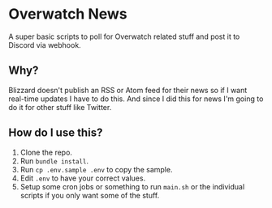 # Overwatch News

A super basic scripts to poll for Overwatch related stuff and post it to Discord via webhook.

## Why?

Blizzard doesn't publish an RSS or Atom feed for their news so if I want real-time updates I have to do this. And since I did this for news I'm going to do it for other stuff like Twitter.

## How do I use this?

1. Clone the repo.
2. Run `bundle install`.
3. Run `cp .env.sample .env` to copy the sample.
4. Edit `.env` to have your correct values.
5. Setup some cron jobs or something to run `main.sh` or the individual scripts if you only want some of the stuff.
